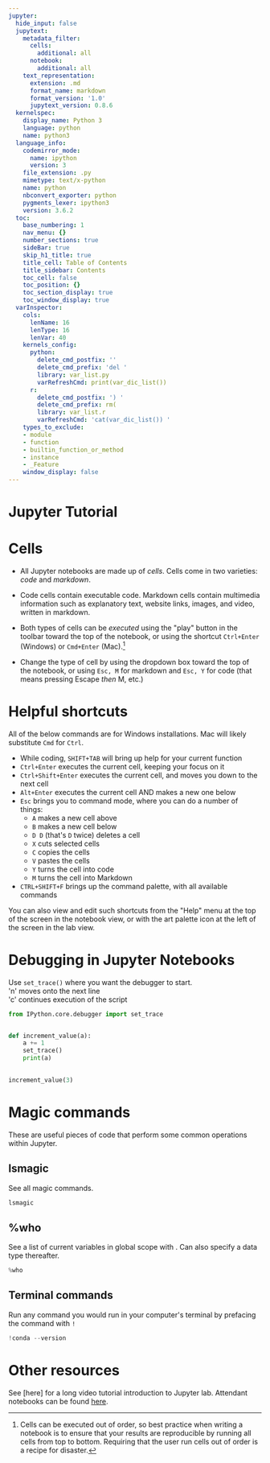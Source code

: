 ```yaml
---
jupyter:
  hide_input: false
  jupytext:
    metadata_filter:
      cells:
        additional: all
      notebook:
        additional: all
    text_representation:
      extension: .md
      format_name: markdown
      format_version: '1.0'
      jupytext_version: 0.8.6
  kernelspec:
    display_name: Python 3
    language: python
    name: python3
  language_info:
    codemirror_mode:
      name: ipython
      version: 3
    file_extension: .py
    mimetype: text/x-python
    name: python
    nbconvert_exporter: python
    pygments_lexer: ipython3
    version: 3.6.2
  toc:
    base_numbering: 1
    nav_menu: {}
    number_sections: true
    sideBar: true
    skip_h1_title: true
    title_cell: Table of Contents
    title_sidebar: Contents
    toc_cell: false
    toc_position: {}
    toc_section_display: true
    toc_window_display: true
  varInspector:
    cols:
      lenName: 16
      lenType: 16
      lenVar: 40
    kernels_config:
      python:
        delete_cmd_postfix: ''
        delete_cmd_prefix: 'del '
        library: var_list.py
        varRefreshCmd: print(var_dic_list())
      r:
        delete_cmd_postfix: ') '
        delete_cmd_prefix: rm(
        library: var_list.r
        varRefreshCmd: 'cat(var_dic_list()) '
    types_to_exclude:
    - module
    - function
    - builtin_function_or_method
    - instance
    - _Feature
    window_display: false
---
```


# Jupyter Tutorial


# Cells

- All Jupyter notebooks are made up of _cells_. Cells come in two varieties: _code_ and _markdown_.  

- Code cells contain executable code. Markdown cells contain multimedia information such as explanatory text, website links, images, and video, written in markdown.  

- Both types of cells can be _executed_ using the "play" button in the toolbar toward the top of the notebook, or using the shortcut `Ctrl+Enter` (Windows) or `Cmd+Enter` (Mac).[^1]

- Change the type of cell by using the dropdown box toward the top of the notebook, or using `Esc, M` for markdown and `Esc, Y` for code (that means pressing Escape _then_ M, etc.)

[^1]: Cells can be executed out of order, so best practice when writing a notebook is to ensure that your results are reproducible by running all cells from top to bottom. Requiring that the user run cells out of order is a recipe for disaster.


# Helpful shortcuts
All of the below commands are for Windows installations. Mac will likely substitute `Cmd` for `Ctrl`.
- While coding, `SHIFT+TAB` will bring up help for your current function
- `Ctrl+Enter` executes the current cell, keeping your focus on it
- `Ctrl+Shift+Enter` executes the current cell, and moves you down to the next cell
- `Alt+Enter` executes the current cell AND makes a new one below
- `Esc` brings you to command mode, where you can do a number of things:
    - `A` makes a new cell above
    - `B` makes a new cell below
    - `D D` (that's `D` twice) deletes a cell
    - `X` cuts selected cells
    - `C` copies the cells
    - `V` pastes the cells
    - `Y` turns the cell into code
    - `M` turns the cell into Markdown
- `CTRL+SHIFT+F` brings up the command palette, with all available commands

<div class="alert alert-block alert-info">
You can also view and edit such shortcuts from the "Help" menu at the top of the screen in the notebook view, or with the art palette icon at the left of the screen in the lab view.
</div>


# Debugging in Jupyter Notebooks
Use `set_trace()` where you want the debugger to start.<br>
'n' moves onto the next line<br>
'c' continues execution of the script

```python
from IPython.core.debugger import set_trace


def increment_value(a):
    a += 1
    set_trace()
    print(a)

    
increment_value(3)
```

# Magic commands
These are useful pieces of code that perform some common operations within Jupyter.


## lsmagic
See all magic commands.

```python
lsmagic
```

## %who
See a list of current variables in global scope with . Can also specify a data type thereafter.

```python
%who
```

## Terminal commands
Run any command you would run in your computer's terminal by prefacing the command with `!`

```python
!conda --version
```

# Other resources
See [here] for a long video tutorial introduction to Jupyter lab. Attendant notebooks can be found [here](https://github.com/jupyterlab/scipy2018-jupyterlab-tutorial).
